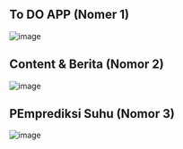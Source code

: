 ## To DO APP (Nomer 1)

![image](https://github.com/Crown-us/Praktikum-Basis-Data/assets/55532281/c8bbed22-ad26-4eed-a273-cd8a7f7c6f8f)


## Content & Berita (Nomor 2)

![image](https://github.com/Crown-us/Praktikum-Basis-Data/assets/55532281/44b3a2b1-178e-4c24-b0d1-00380cfca139)


## PEmprediksi Suhu (Nomor 3)

![image](https://github.com/Crown-us/Praktikum-Basis-Data/assets/55532281/53594a6c-3dd7-498b-9a1c-fa795881fc2f)

